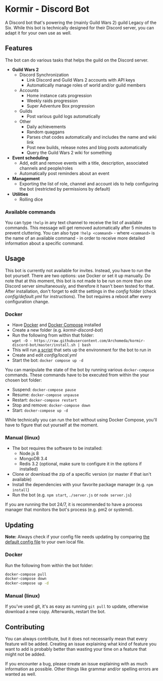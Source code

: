 # Kormir - Discord Bot
A Discord bot that's powering the (mainly Guild Wars 2) guild Legacy of the Six.
While this bot is technically designed for their Discord server, you can adapt it for your own use as well.

## Features
The bot can do various tasks that helps the guild on the Discord server.
 - **Guild Wars 2**
   - Discord Synchronization
     - Link Discord and Guild Wars 2 accounts with API keys
     - Automatically manage roles of world and/or guild members
   - Accounts
     - Home instance cats progression
     - Weekly raids progression
     - Super Adventure Box progression
   - Guilds
     - Post various guild logs automatically
   - Other
     - Daily achievements
     - Random quaggans
     - Parses chat codes automatically and includes the name and wiki link
     - Post new builds, release notes and blog posts automatically
     - Query the Guild Wars 2 wiki for something
 - **Event scheduling**
   - Add, edit and remove events with a title, description, associated channels and people/roles
   - Automatically post reminders about an event
 - **Management**
   - Exporting the list of role, channel and account ids to help configuring the bot (restricted by permissions by default)
 - **Utilities**
   - Rolling dice

### Available commands
You can type `!help` in any text channel to receive the list of available commands.
This message will get removed automatically after 5 minutes to prevent cluttering.
You can also type `!help <command>` - where `<command>` is the name of an available command - in order to receive more detailed information about a specific command.

## Usage
This bot is currently not available for invites. Instead, you have to run the bot yourself.
There are two options: use Docker or set it up manually.
Do note that at this moment, this bot is not made to be run on more than one Discord server simultaneously, and therefore it hasn't been tested for that.
After installation, don't forget to edit the settings in the *config* folder (check *config/default.yml* for instructions).
The bot requires a reboot after every configuration change.

### Docker
 - Have [Docker](https://docs.docker.com/engine/installation/) and [Docker Compose](https://github.com/docker/compose/releases) installed
 - Create a new folder (e.g. *kormir-discord-bot*)
 - Run the following from within that folder:  
   `wget -O - https://raw.githubusercontent.com/Archomeda/kormir-discord-bot/master/install.sh | bash`
 - This will run [a script](install.sh) that sets up the environment for the bot to run in
 - Create and edit *config/local.yml*
 - Start the bot: `docker compose up -d`

You can manipulate the state of the bot by running various `docker-compose` commands.
These commands have to be executed from within the your chosen bot folder:
 - Suspend: `docker-compose pause`
 - Resume: `docker-compose unpause`
 - Restart: `docker-compose restart`
 - Stop and remove: `docker-compose down`
 - Start: `docker-compose up -d`

While technically you can run the bot without using Docker Compose, you'll have to figure that out yourself at the moment.

### Manual (linux)
 - The bot requires the software to be installed:
   - Node.js 8
   - MongoDB 3.4
   - Redis 3.2 (optional, make sure to configure it in the options if installed)
 - Clone or download the zip of a specific version (or master if that isn't available)
 - Install the dependencies with your favorite package manager (e.g. `npm install`)
 - Run the bot (e.g. `npm start`, `./server.js` or `node server.js`)

If you are running the bot 24/7, it is recommended to have a process manager that monitors the bot's process (e.g. pm2 or systemd).

## Updating
**Note:** Always check if your config file needs updating by comparing [the default config file](config/default.yml) to your own local file.

### Docker
Run the following from within the bot folder:
```bash
docker-compose pull
docker-compose down
docker-compose up -d
```

### Manual (linux)
If you've used git, it's as easy as running `git pull` to update, otherwise download a new copy.
Afterwards, restart the bot.

## Contributing
You can always contribute, but it does not necessarily mean that every feature will be added.
Creating an issue explaining what kind of feature you want to add is probably better than wasting your time on a feature that might not be added. 

If you encounter a bug, please create an issue explaining with as much information as possible.
Other things like grammar and/or spelling errors are wanted as well.
